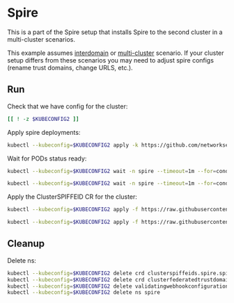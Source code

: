 # Spire

This is a part of the Spire setup that installs Spire to the second cluster in a multi-cluster scenarios.

This example assumes [interdomain](../../interdomain/) or [multi-cluster](../../multicluster/) scenario.
If your cluster setup differs from these scenarios you may need to adjust spire configs (rename trust domains, change URLS, etc.).

## Run

Check that we have config for the cluster:
```bash
[[ ! -z $KUBECONFIG2 ]]
```

Apply spire deployments:
```bash
kubectl --kubeconfig=$KUBECONFIG2 apply -k https://github.com/networkservicemesh/deployments-k8s/examples/spire/cluster2?ref=ceca4ca85d359477247bcd00fe009d3604e62e39
```

Wait for PODs status ready:
```bash
kubectl --kubeconfig=$KUBECONFIG2 wait -n spire --timeout=1m --for=condition=ready pod -l app=spire-server
```
```bash
kubectl --kubeconfig=$KUBECONFIG2 wait -n spire --timeout=1m --for=condition=ready pod -l app=spire-agent
```

Apply the ClusterSPIFFEID CR for the cluster:
```bash
kubectl --kubeconfig=$KUBECONFIG2 apply -f https://raw.githubusercontent.com/networkservicemesh/deployments-k8s/ceca4ca85d359477247bcd00fe009d3604e62e39/examples/spire/cluster2/clusterspiffeid-template.yaml
```

```bash
kubectl --kubeconfig=$KUBECONFIG2 apply -f https://raw.githubusercontent.com/networkservicemesh/deployments-k8s/ceca4ca85d359477247bcd00fe009d3604e62e39/examples/spire/base/clusterspiffeid-webhook-template.yaml
```

## Cleanup

Delete ns:
```bash
kubectl --kubeconfig=$KUBECONFIG2 delete crd clusterspiffeids.spire.spiffe.io
kubectl --kubeconfig=$KUBECONFIG2 delete crd clusterfederatedtrustdomains.spire.spiffe.io
kubectl --kubeconfig=$KUBECONFIG2 delete validatingwebhookconfiguration.admissionregistration.k8s.io/spire-controller-manager-webhook
kubectl --kubeconfig=$KUBECONFIG2 delete ns spire
```

